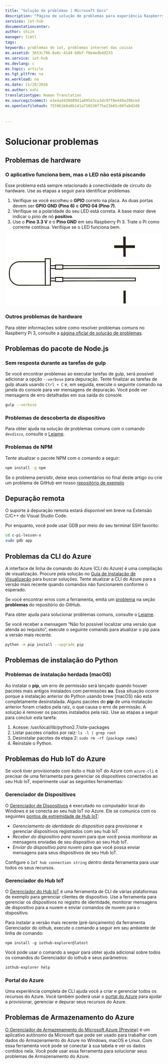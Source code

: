 ```yaml
---
title: "Solução de problemas | Microsoft Docs"
description: "Página de solução de problemas para experiência Raspberry Pi Node.js"
services: iot-hub
documentationcenter: 
author: shizn
manager: timtl
tags: 
keywords: problemas de iot, problemas internet das coisas
ms.assetid: 3653c79b-8a0c-41d4-b0bf-f6b4edb4d233
ms.service: iot-hub
ms.devlang: c
ms.topic: article
ms.tgt_pltfrm: na
ms.workload: na
ms.date: 11/28/2016
ms.author: xshi
translationtype: Human Translation
ms.sourcegitcommit: e3e4ad430d8941a09543ce2dc97f8e449a39bced
ms.openlocfilehash: 755961b8a0b141a716530f75e21b65c00fa8d2d8


---
```

# <a name="troubleshooting"></a>Solucionar problemas
## <a name="hardware-issues"></a>Problemas de hardware
### <a name="the-application-runs-well-but-the-led-is-not-blinking"></a>O aplicativo funciona bem, mas o LED não está piscando
Esse problema está sempre relacionado à conectividade de circuito do hardware. Use as etapas a seguir para identificar problemas.

1. Verifique se você escolheu o **GPIO** correto na placa. As duas portas devem ser **GPIO GND (Pino 6)** e **GPIO 04 (Pino 7)**.
2. Verifique se a polaridade do seu LED está correta. A base maior deve indicar o pino de nó **positivo**.
3. Use o **Pino 3.3 V** e o **Pino GND** em seu Raspberry Pi 3. Trate o Pi como corrente contínua. Verifique se o LED funciona bem.

![Especificação do LED](media/iot-hub-raspberry-pi-lessons/troubleshooting/led_spec.png)

### <a name="other-hardware-issues"></a>Outros problemas de hardware
Para obter informações sobre como resolver problemas comuns no Raspberry Pi 3, consulte a [página oficial de solução de problemas](http://elinux.org/R-Pi_Troubleshooting).

## <a name="nodejs-package-issues"></a>Problemas do pacote de Node.js
### <a name="no-response-during-gulp-tasks"></a>Sem resposta durante as tarefas de gulp
Se você encontrar problemas ao executar tarefas de gulp, será possível adicionar a opção `--verbose` para depuração. Tente finalizar as tarefas de gulp atuais usando `Ctrl + C` e, em seguida, execute o seguinte comando na janela do console para ver mensagens de depuração. Você pode ver mensagens de erro detalhadas em sua saída do console. 

```bash
gulp --verbose
```

### <a name="device-discovery-issues"></a>Problemas de descoberta de dispositivo
Para obter ajuda na solução de problemas comuns com o comando `devdisco`, consulte o [Leiame](https://github.com/Azure/device-discovery-cli/blob/develop/readme.md).

### <a name="npm-issues"></a>Problemas de NPM
Tente atualizar o pacote NPM com o comando a seguir:

```bash
npm install -g npm
```

Se o problema persistir, deixe seus comentários no final deste artigo ou crie um problema de GitHub em nosso [repositório de exemplo](https://github.com/Azure-Samples/iot-hub-c-raspberrypi-getting-started)

## <a name="remote-debugging"></a>Depuração remota

O suporte à depuração remota estará disponível em breve na Extensão C/C++ do Visual Studio Code.

Por enquanto, você pode usar GDB por meio do seu terminal SSH favorito:

```bash
cd c-pi-lesson-x
sudo gdb app
```

## <a name="azure-cli-issues"></a>Problemas da CLI do Azure
A interface de linha de comando do Azure (CLI do Azure) é uma compilação de visualização. Procure pela solução no [Guia de Instalação de Visualização](https://github.com/Azure/azure-cli/blob/master/doc/preview_install_guide.md) para buscar soluções. Tente atualizar a CLI do Azure para a versão mais recente quando comandos não funcionarem conforme o esperado.

Se você encontrar erros com a ferramenta, emita um [problema](https://github.com/Azure/azure-cli/issues) na seção **problemas** do repositório do GitHub.

Para obter ajuda para solucionar problemas comuns, consulte o [Leiame](https://github.com/Azure/azure-cli/blob/master/README.rst).

Se você receber a mensagem “Não foi possível localizar uma versão que atenda ao requisito”, execute o seguinte comando para atualizar o pip para a versão mais recente.

```bash
python -m pip install --upgrade pip
```

## <a name="python-installation-issues"></a>Problemas de instalação do Python
### <a name="legacy-installation-issues-macos"></a>Problemas de instalação herdada (macOS)
Ao instalar o **pip**, um erro de permissão será lançado quando houver pacotes mais antigos instalados com permissões **su**. Essa situação ocorre porque a instalação anterior do Python usando brew (macOS) não está completamente desinstalada. Alguns pacotes do **pip** de uma instalação anterior foram criados pela raiz, o que causa o erro de permissão. A solução é remover os pacotes instalados pela raiz. Use as etapas a seguir para concluir esta tarefa:

1. Acesse: /usr/local/lib/python2.7/site-packages
2. Listar pacotes criados por raiz: `ls -l | grep root`
3. Desinstalar pacotes da etapa 2: `sudo rm -rf {package name}`
4. Reinstale o Python.

## <a name="azure-iot-hub-issues"></a>Problemas do Hub IoT do Azure
Se você tiver provisionado com êxito o Hub IoT do Azure com `azure-cli` e precisar de uma ferramenta para gerenciar os dispositivos conectados ao seu Hub IoT, experimente usar as seguintes ferramentas:

### <a name="device-explorer"></a>Gerenciador de Dispositivos
O [Gerenciador de Dispositivos](https://github.com/Azure/azure-iot-sdk-csharp/blob/master/tools/DeviceExplorer) é executado no computador local do Windows e se conecta ao seu hub IoT no Azure. Ele se comunica com os seguintes [pontos de extremidade de Hub IoT](iot-hub-devguide.md):

* *Gerenciamento de identidade do dispositivo* para provisionar e gerenciar dispositivos registrados com seu hub IoT.
* *Receber do dispositivo para nuvem* para que você possa monitorar as mensagens enviadas de seu dispositivo ao seu Hub IoT.
* *Enviar do dispositivo para nuvem* para que você possa enviar mensagens para seus dispositivos de seu Hub IoT.

Configure o `IoT hub connection string` dentro desta ferramenta para usar todos os seus recursos.

### <a name="iot-hub-explorer"></a>Gerenciador do Hub IoT
O [Gerenciador do Hub IoT](https://github.com/Azure/iothub-explorer) é uma ferramenta de CLI de várias plataformas de exemplo para gerenciar clientes de dispositivo. Use a ferramenta para gerenciar os dispositivos no registro de identidade, monitorar mensagens de dispositivo para a nuvem e enviar comandos de nuvem para o dispositivo.

Para instalar a versão mais recente (pré-lançamento) da ferramenta Gerenciador do iothub, execute o comando a seguir em seu ambiente de linha de comando:

```
npm install -g iothub-explorer@latest
```

Você pode usar o comando a seguir para obter ajuda adicional sobre todos os comandos do Gerenciador do iothub e seus parâmetros:

```bash
iothub-explorer help
```

### <a name="azure-portal"></a>Portal do Azure
Uma experiência completa de CLI ajuda você a criar e gerenciar todos os recursos do Azure. Você também poderá usar o [portal do Azure](../azure-portal-overview.md) para ajudar a provisionar, gerenciar e depurar seus recursos do Azure.

## <a name="azure-storage-issues"></a>Problemas de Armazenamento do Azure
[O Gerenciador de Armazenamento do Microsoft Azure (Preview)](http://storageexplorer.com) é um aplicativo autônomo da Microsoft que pode ser usado para trabalhar com dados do Armazenamento do Azure no Windows, macOS e Linux. Com essa ferramenta você pode se conectar à sua tabela e ver os dados contidos nela. Você pode usar essa ferramenta para solucionar seus problemas de Armazenamento do Azure.



<!--HONumber=Jan17_HO2-->



